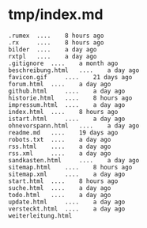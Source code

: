 # tmp/index.md

 	.rumex 	.... 	8 hours ago
	.rx 	.... 	8 hours ago
	bilder 	.... 	a day ago
	rxtpl 	.... 	a day ago
	.gitignore 	.... 	a month ago
	beschreibung.html 	.... 	a day ago
	favicon.gif 	.... 	21 days ago
	forum.html 	.... 	a day ago
	github.html 	.... 	a day ago
	historie.html 	.... 	8 hours ago
	impressum.html 	.... 	a day ago
	index.html 	.... 	8 hours ago
	istart.html 	.... 	a day ago
	ohnevorspann.html 	.... 	a day ago
	readme.md 	.... 	19 days ago
	robots.txt 	.... 	a day ago
	rss.html 	.... 	a day ago
	rss.xml 	.... 	a day ago
	sandkasten.html 	.... 	a day ago
	sitemap.html 	.... 	8 hours ago
	sitemap.xml 	.... 	a day ago
	start.html 	.... 	8 hours ago
	suche.html 	.... 	a day ago
	todo.html 	.... 	a day ago
	update.html 	.... 	a day ago
	versteckt.html 	.... 	a day ago
	weiterleitung.html
